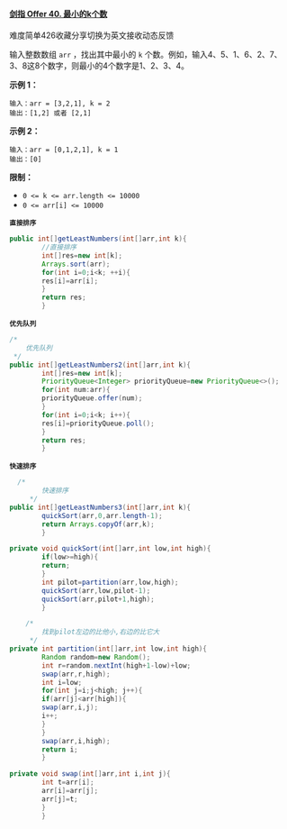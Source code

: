 #### [剑指 Offer 40. 最小的k个数](https://leetcode-cn.com/problems/zui-xiao-de-kge-shu-lcof/)

难度简单426收藏分享切换为英文接收动态反馈

输入整数数组 `arr` ，找出其中最小的 `k` 个数。例如，输入4、5、1、6、2、7、3、8这8个数字，则最小的4个数字是1、2、3、4。

**示例 1：**

```
输入：arr = [3,2,1], k = 2
输出：[1,2] 或者 [2,1]
```

**示例 2：**

```
输入：arr = [0,1,2,1], k = 1
输出：[0]
```

**限制：**

- `0 <= k <= arr.length <= 10000`
- `0 <= arr[i] <= 10000`

**`直接排序`**

```java
public int[]getLeastNumbers(int[]arr,int k){
        //直接排序
        int[]res=new int[k];
        Arrays.sort(arr);
        for(int i=0;i<k; ++i){
        res[i]=arr[i];
        }
        return res;
        }
```

**`优先队列`**

```java
/*
    优先队列
 */
public int[]getLeastNumbers2(int[]arr,int k){
        int[]res=new int[k];
        PriorityQueue<Integer> priorityQueue=new PriorityQueue<>();
        for(int num:arr){
        priorityQueue.offer(num);
        }
        for(int i=0;i<k; i++){
        res[i]=priorityQueue.poll();
        }
        return res;
        }
```

**`快速排序`**

```java
  /*
        快速排序
     */
public int[]getLeastNumbers3(int[]arr,int k){
        quickSort(arr,0,arr.length-1);
        return Arrays.copyOf(arr,k);
        }

private void quickSort(int[]arr,int low,int high){
        if(low>=high){
        return;
        }
        int pilot=partition(arr,low,high);
        quickSort(arr,low,pilot-1);
        quickSort(arr,pilot+1,high);
        }

    /*
        找到pilot左边的比他小,右边的比它大
     */
private int partition(int[]arr,int low,int high){
        Random random=new Random();
        int r=random.nextInt(high+1-low)+low;
        swap(arr,r,high);
        int i=low;
        for(int j=i;j<high; j++){
        if(arr[j]<arr[high]){
        swap(arr,i,j);
        i++;
        }
        }
        swap(arr,i,high);
        return i;
        }

private void swap(int[]arr,int i,int j){
        int t=arr[i];
        arr[i]=arr[j];
        arr[j]=t;
        }
        }
```